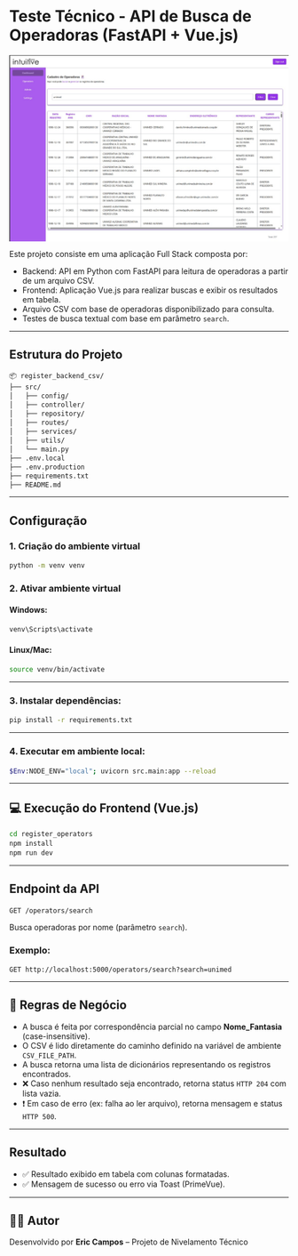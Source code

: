 # Teste Técnico - API de Busca de Operadoras (FastAPI + Vue.js)

<img align="center" alt="" src="case.jpg">

Este projeto consiste em uma aplicação Full Stack composta por:

- Backend: API em Python com FastAPI para leitura de operadoras a partir de um arquivo CSV.
- Frontend: Aplicação Vue.js para realizar buscas e exibir os resultados em tabela.
- Arquivo CSV com base de operadoras disponibilizado para consulta.
- Testes de busca textual com base em parâmetro `search`.

---

## Estrutura do Projeto

```
📦 register_backend_csv/
├── src/
│   ├── config/
│   ├── controller/
│   ├── repository/
│   ├── routes/
│   ├── services/
│   ├── utils/
│   └── main.py
├── .env.local
├── .env.production
├── requirements.txt
├── README.md
```

---

##  Configuração

### 1. Criação do ambiente virtual

```bash
python -m venv venv
```

### 2. Ativar ambiente virtual

#### Windows:
```bash
venv\Scripts\activate
```

#### Linux/Mac:
```bash
source venv/bin/activate
```

---

### 3. Instalar dependências:

```bash
pip install -r requirements.txt
```

---

### 4. Executar em ambiente local:

```bash
$Env:NODE_ENV="local"; uvicorn src.main:app --reload
```

---

## 💻 Execução do Frontend (Vue.js)

```bash
cd register_operators
npm install
npm run dev
```

---

## Endpoint da API

```http
GET /operators/search
```

Busca operadoras por nome (parâmetro `search`).

### Exemplo:
```
GET http://localhost:5000/operators/search?search=unimed
```

---

## 📌 Regras de Negócio

-  A busca é feita por correspondência parcial no campo **Nome_Fantasia** (case-insensitive).
-  O CSV é lido diretamente do caminho definido na variável de ambiente `CSV_FILE_PATH`.
-  A busca retorna uma lista de dicionários representando os registros encontrados.
- ❌ Caso nenhum resultado seja encontrado, retorna status `HTTP 204` com lista vazia.
- ❗ Em caso de erro (ex: falha ao ler arquivo), retorna mensagem e status `HTTP 500`.

---

## Resultado

- ✅ Resultado exibido em tabela com colunas formatadas.
- ✅ Mensagem de sucesso ou erro via Toast (PrimeVue).

---

## 👨‍💻 Autor

Desenvolvido por **Eric Campos** – Projeto de Nivelamento Técnico
